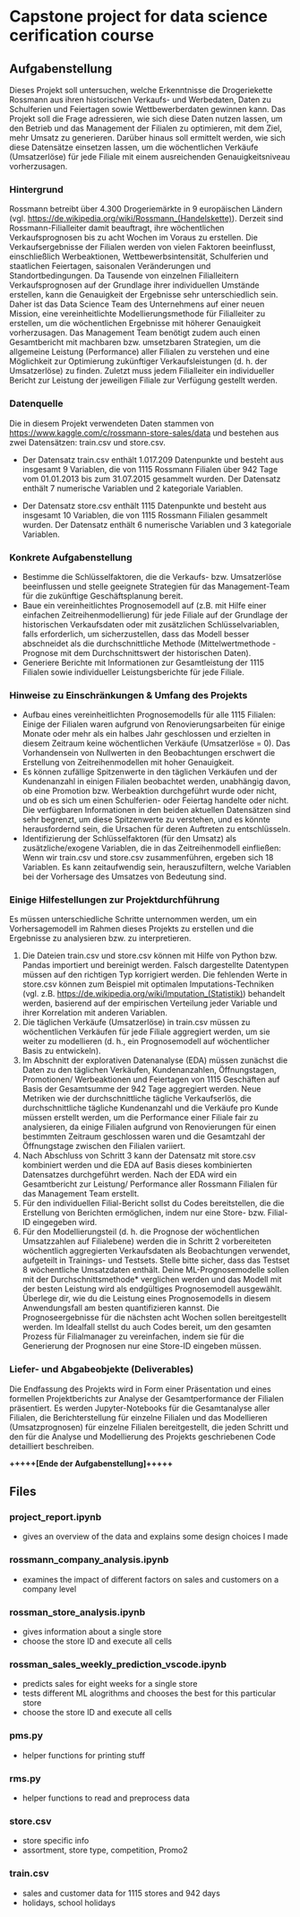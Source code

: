 # Capstone project for data science cerification course

## Aufgabenstellung
Dieses Projekt soll untersuchen, welche Erkenntnisse die Drogeriekette Rossmann aus ihren historischen Verkaufs- und Werbedaten, Daten zu Schulferien und Feiertagen sowie Wettbewerberdaten gewinnen kann. Das Projekt soll die Frage adressieren, wie sich diese Daten nutzen lassen, um den Betrieb und das Management der Filialen zu optimieren, mit dem Ziel, mehr Umsatz zu generieren. Darüber hinaus soll ermittelt werden, wie sich diese Datensätze einsetzen lassen, um die wöchentlichen Verkäufe (Umsatzerlöse) für jede Filiale mit einem ausreichenden Genauigkeitsniveau vorherzusagen.
### Hintergrund
Rossmann betreibt über 4.300 Drogeriemärkte in 9 europäischen Ländern (vgl. https://de.wikipedia.org/wiki/Rossmann_(Handelskette)). Derzeit sind Rossmann-Filialleiter damit beauftragt, ihre wöchentlichen Verkaufsprognosen bis zu acht Wochen im Voraus zu erstellen. Die Verkaufsergebnisse der Filialen werden von vielen Faktoren beeinflusst, einschließlich Werbeaktionen, Wettbewerbsintensität, Schulferien und staatlichen Feiertagen, saisonalen Veränderungen und Standortbedingungen. Da Tausende von einzelnen Filialleitern Verkaufsprognosen auf der Grundlage ihrer individuellen Umstände erstellen, kann die Genauigkeit der Ergebnisse sehr unterschiedlich sein. Daher ist das Data Science Team des Unternehmens auf einer neuen Mission, eine vereinheitlichte Modellierungsmethode für Filialleiter zu erstellen, um die wöchentlichen Ergebnisse mit höherer Genauigkeit vorherzusagen. Das Management Team benötigt zudem auch einen Gesamtbericht mit machbaren bzw. umsetzbaren Strategien, um die allgemeine Leistung (Performance) aller Filialen zu verstehen und eine Möglichkeit zur Optimierung zukünftiger Verkaufsleistungen (d. h. der Umsatzerlöse) zu finden. Zuletzt muss jedem Filialleiter ein individueller Bericht zur Leistung der jeweiligen Filiale zur Verfügung gestellt werden.
### Datenquelle

Die in diesem Projekt verwendeten Daten stammen von https://www.kaggle.com/c/rossmann-store-sales/data und bestehen aus zwei Datensätzen: train.csv und store.csv. 

* Der Datensatz train.csv enthält 1.017.209 Datenpunkte und besteht aus insgesamt 9 Variablen, die von 1115 Rossmann Filialen über 942 Tage vom 01.01.2013 bis zum 31.07.2015 gesammelt wurden. Der Datensatz enthält 7 numerische Variablen und 2 kategoriale Variablen.

* Der Datensatz store.csv enthält 1115 Datenpunkte und besteht aus insgesamt 10 Variablen, die von 1115 Rossmann Filialen gesammelt wurden. Der Datensatz enthält 6 numerische Variablen und 3 kategoriale Variablen. 

### Konkrete Aufgabenstellung
* Bestimme die Schlüsselfaktoren, die die Verkaufs- bzw. Umsatzerlöse beeinflussen und stelle geeignete Strategien für das Management-Team für die zukünftige Geschäftsplanung bereit.
* Baue ein vereinheitlichtes Prognosemodell auf (z.B. mit Hilfe einer einfachen Zeitreihenmodellierung) für jede Filiale auf der Grundlage der historischen Verkaufsdaten oder mit zusätzlichen Schlüsselvariablen, falls erforderlich, um sicherzustellen, dass das Modell besser abschneidet als die durchschnittliche Methode (Mittelwertmethode - Prognose mit dem Durchschnittswert der historischen Daten).
* Generiere Berichte mit Informationen zur Gesamtleistung der 1115 Filialen sowie individueller Leistungsberichte für jede Filiale.

### Hinweise zu Einschränkungen & Umfang des Projekts
* Aufbau eines vereinheitlichten Prognosemodells für alle 1115 Filialen: Einige der Filialen waren aufgrund von Renovierungsarbeiten für einige Monate oder mehr als ein halbes Jahr geschlossen und erzielten in diesem Zeitraum keine wöchentlichen Verkäufe (Umsatzerlöse = 0). Das Vorhandensein von Nullwerten in den Beobachtungen erschwert die Erstellung von Zeitreihenmodellen mit hoher Genauigkeit.
* Es können zufällige Spitzenwerte in den täglichen Verkäufen und der Kundenanzahl in einigen Filialen beobachtet werden, unabhängig davon, ob eine Promotion bzw. Werbeaktion durchgeführt wurde oder nicht, und ob es sich um einen Schulferien- oder Feiertag handelte oder nicht. Die verfügbaren Informationen in den beiden aktuellen Datensätzen sind sehr begrenzt, um diese Spitzenwerte zu verstehen, und es könnte herausfordernd sein, die Ursachen für deren Auftreten zu entschlüsseln.
* Identifizierung der Schlüsselfaktoren (für den Umsatz) als zusätzliche/exogene Variablen, die in das Zeitreihenmodell einfließen: Wenn wir train.csv und store.csv zusammenführen, ergeben sich 18 Variablen. Es kann zeitaufwendig sein, herauszufiltern, welche Variablen bei der Vorhersage des Umsatzes von Bedeutung sind.

### Einige Hilfestellungen zur Projektdurchführung

Es müssen unterschiedliche Schritte unternommen werden, um ein Vorhersagemodell im Rahmen dieses Projekts zu erstellen und die Ergebnisse zu analysieren bzw. zu interpretieren.

1. Die Dateien train.csv und store.csv können mit Hilfe von Python bzw. Pandas importiert und bereinigt werden. Falsch dargestellte Datentypen müssen auf den richtigen Typ korrigiert werden. Die fehlenden Werte in store.csv können zum Beispiel mit optimalen Imputations-Techniken (vgl. z.B. https://de.wikipedia.org/wiki/Imputation_(Statistik)) behandelt werden, basierend auf der empirischen Verteilung jeder Variable und ihrer Korrelation mit anderen Variablen.
2. Die täglichen Verkäufe (Umsatzerlöse) in train.csv müssen zu wöchentlichen Verkäufen für jede Filiale aggregiert werden, um sie weiter zu modellieren (d. h., ein Prognosemodell auf wöchentlicher Basis zu entwickeln).
3. Im Abschnitt der explorativen Datenanalyse (EDA) müssen zunächst die Daten zu den täglichen Verkäufen, Kundenanzahlen, Öffnungstagen, Promotionen/ Werbeaktionen und Feiertagen von 1115 Geschäften auf Basis der Gesamtsumme der 942 Tage aggregiert werden. Neue Metriken wie der durchschnittliche tägliche Verkaufserlös, die durchschnittliche tägliche Kundenanzahl und die Verkäufe pro Kunde müssen erstellt werden, um die Performance einer Filiale fair zu analysieren, da einige Filialen aufgrund von Renovierungen für einen bestimmten Zeitraum geschlossen waren und die Gesamtzahl der Öffnungstage zwischen den Filialen variiert.
4. Nach Abschluss von Schritt 3 kann der Datensatz mit store.csv kombiniert werden und die EDA auf Basis dieses kombinierten Datensatzes durchgeführt werden. Nach der EDA wird ein Gesamtbericht zur Leistung/ Performance aller Rossmann Filialen für das Management Team erstellt.
5. Für den individuellen Filial-Bericht sollst du Codes bereitstellen, die die Erstellung von Berichten ermöglichen, indem nur eine Store- bzw. Filial-ID eingegeben wird.
6. Für den Modellierungsteil (d. h. die Prognose der wöchentlichen Umsatzzahlen auf Filialebene) werden die in Schritt 2 vorbereiteten wöchentlich aggregierten Verkaufsdaten als Beobachtungen verwendet, aufgeteilt in Trainings- und Testsets. Stelle bitte sicher, dass das Testset 8 wöchentliche Umsatzdaten enthält. Deine ML-Prognosemodelle sollen mit der Durchschnittsmethode* verglichen werden und das Modell mit der besten Leistung wird als endgültiges Prognosemodell ausgewählt. Überlege dir, wie du die Leistung eines Prognosemodells in diesem Anwendungsfall am besten quantifizieren kannst. Die Prognoseergebnisse für die nächsten acht Wochen sollen bereitgestellt werden. Im Idealfall stellst du auch Codes bereit, um den gesamten Prozess für Filialmanager zu vereinfachen, indem sie für die Generierung der Prognosen nur eine Store-ID eingeben müssen.



### Liefer- und Abgabeobjekte (Deliverables) 

Die Endfassung des Projekts wird in Form einer Präsentation und eines formellen Projektberichts zur Analyse der Gesamtperformance der Filialen präsentiert. Es werden Jupyter-Notebooks für die Gesamtanalyse aller Filialen, die Berichterstellung für einzelne Filialen und das Modellieren (Umsatzprognosen) für einzelne Filialen bereitgestellt, die jeden Schritt und den für die Analyse und Modellierung des Projekts geschriebenen Code detailliert beschreiben. 

**+++++[Ende der Aufgabenstellung]+++++**

## Files
### project_report.ipynb
* gives an overview of the data and explains some design choices I made

### rossmann_company_analysis.ipynb
* examines the impact of different factors on sales and customers on a company level

### rossman_store_analysis.ipynb
* gives information about a single store
* choose the store ID and execute all cells

### rossman_sales_weekly_prediction_vscode.ipynb
* predicts sales for eight weeks for a single store
* tests different ML alogrithms and chooses the best for this particular store
* choose the store ID and execute all cells

### pms.py
* helper functions for printing stuff

### rms.py
* helper functions to read and preprocess data

### store.csv
* store specific info
* assortment, store type, competition, Promo2
  
### train.csv
* sales and customer data for 1115 stores and 942 days
* holidays, school holidays
